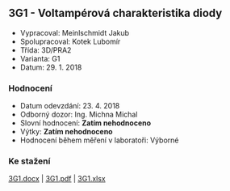 ## 3G1 - Voltampérová charakteristika diody
 - Vypracoval: Meinlschmidt Jakub
 - Spolupracoval: Kotek Lubomír
 - Třída: 3D/PRA2
 - Varianta: G1
 - Datum: 29. 1. 2018

### Hodnocení
 - Datum odevzdání: 23. 4. 2018
 - Odborný dozor: Ing. Michna Michal
 - Slovní hodnocení: **Zatím nehodnoceno**
 - Výtky: **Zatím nehodnoceno**
 - Hodnocení během měření v laboratoři: Výborné
     
### Ke stažení
[3G1.docx](https://github.com/jmeinlschmidt/mereni-sps-cl/blob/master/3G/3G1/3G1.docx) | [3G1.pdf](https://github.com/jmeinlschmidt/mereni-sps-cl/blob/master/3G/3G1/3G1.pdf) | [3G1.xlsx](https://github.com/jmeinlschmidt/mereni-sps-cl/blob/master/3G/3G1/3G1.xlsx)
